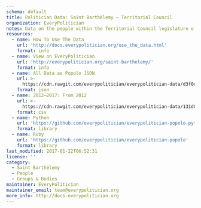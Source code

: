 ```yaml
---
schema: default
title: Politician Data: Saint Barthélemy — Territorial Council
organization: EveryPolitician
notes: Data on the people within the Territorial Council legislature of Saint Barthélemy.
resources:
  - name: How To Use The Data
    url: 'http://docs.everypolitician.org/use_the_data.html'
    format: info
  - name: View on EveryPolitician
    url: 'http://everypolitician.org/saint-barthelemy/'
    format: info
  - name: All Data as Popolo JSON
    url: >-
      https://cdn.rawgit.com/everypolitician/everypolitician-data/d3f0dbfa3ccc736b839889f9074c914b4a1d880f/data/Saint_Barthelemy/Council/ep-popolo-v1.0.json
    format: json
  - name: 2012–2017: From 2012
    url: >-
      https://cdn.rawgit.com/everypolitician/everypolitician-data/131d0025b51a8e9670a6d22d47dbc0684cf27ed1/data/Saint_Barthelemy/Council/term-2012.csv
    format: csv
  - name: Python
    url: 'https://github.com/everypolitician/everypolitician-popolo-python'
    format: library
  - name: Ruby
    url: 'https://github.com/everypolitician/everypolitician-popolo'
    format: library
last_modified: 2017-01-22T06:52:31
license: ''
category:
  - Saint Barthélemy
  - People
  - Groups & Bodies
maintainer: EveryPolitician
maintainer_email: team@everypolitician.org
more_info: http://docs.everypolitician.org
---
```

